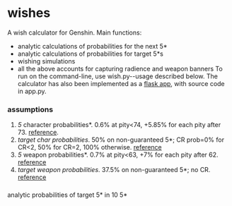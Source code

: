 # wishes

A wish calculator for Genshin. Main functions:<br>
* analytic calculations of probabilities for the next 5*
* analytic calculations of probabilities for target 5*s
* wishing simulations 
* all the above accounts for capturing radience and weapon banners
To run on the command-line, use wish.py--usage described below. The calculator has also been implemented as a [flask app](https://ricardoshillyshally.pythonanywhere.com/), with source code in app.py.


### assumptions
1. *5* character probabilities*. 0.6% at pity<74, +5.85% for each pity after 73. [reference](https://genshin-impact.fandom.com/f/p/4400000000000308779).
2. *target char probabilities*. 50% on non-guaranteed 5*; CR prob=0% for CR<2, 50% for CR=2, 100% otherwise. [reference](https://www.reddit.com/r/Genshin_Impact/comments/1f3ykny/capturing_radiance_details_observations_and/)
3. *5* weapon probabilities*. 0.7% at pity<63, +7% for each pity after 62. [reference](https://library.keqingmains.com/general-mechanics/gacha#featured-weapon-banner)
4. *target weapon probabilities*. 37.5% on non-guaranteed 5*; no CR. [reference](https://genshin-impact.fandom.com/wiki/Wish)


###

analytic probabilities of target 5* in 10 5*
